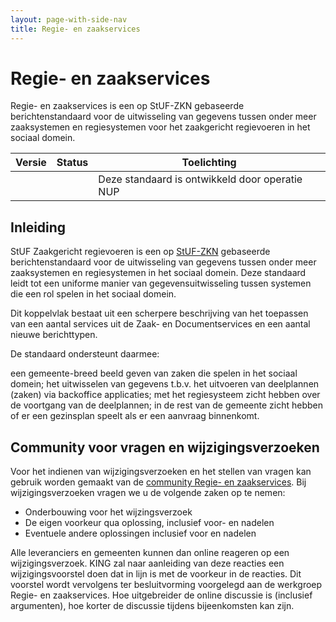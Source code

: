 ```yaml
---
layout: page-with-side-nav
title: Regie- en zaakservices
---
```

# Regie- en zaakservices

Regie- en zaakservices is een op StUF-ZKN gebaseerde berichtenstandaard voor de uitwisseling van gegevens tussen onder meer zaaksystemen en regiesystemen voor het zaakgericht regievoeren in het sociaal domein.
	
| Versie | Status | Toelichting |
| --- | --- | --- |
|   |   | Deze standaard is ontwikkeld door operatie NUP |

## Inleiding

StUF Zaakgericht regievoeren is een op [StUF-ZKN](https://vng-realisatie.github.io/StUF-ZKN/) gebaseerde berichtenstandaard voor de uitwisseling van gegevens tussen onder meer zaaksystemen en regiesystemen in het sociaal domein. Deze standaard leidt tot een uniforme manier van gegevensuitwisseling tussen systemen die een rol spelen in het sociaal domein.

Dit koppelvlak bestaat uit een scherpere beschrijving van het toepassen van een aantal services uit de Zaak- en Documentservices en een aantal nieuwe berichttypen.

De standaard ondersteunt daarmee:

een gemeente-breed beeld geven van zaken die spelen in het sociaal domein;
het uitwisselen van gegevens t.b.v. het uitvoeren van deelplannen (zaken) via backoffice applicaties;
met het regiesysteem zicht hebben over de voortgang van de deelplannen;
in de rest van de gemeente zicht hebben of er een gezinsplan speelt als er een aanvraag binnenkomt.

## Community voor vragen en wijzigingsverzoeken
Voor het indienen van wijzigingsverzoeken en het stellen van vragen kan gebruik worden gemaakt van de [community Regie- en zaakservices](https://github.com/VNG-Realisatie/StUF-Standaarden/labels/Koppelvlak%20-%20RZS). Bij wijzigingsverzoeken vragen we u de volgende zaken op te nemen:

* Onderbouwing voor het wijzingsverzoek
* De eigen voorkeur qua oplossing, inclusief voor- en nadelen
* Eventuele andere oplossingen inclusief voor en nadelen

Alle leveranciers en gemeenten kunnen dan online reageren op een wijzigingsverzoek. KING zal naar aanleiding van deze reacties een wijzigingsvoorstel doen dat in lijn is met de voorkeur in de reacties. Dit voorstel wordt vervolgens ter besluitvorming voorgelegd aan de werkgroep Regie- en zaakservices. Hoe uitgebreider de online discussie is (inclusief argumenten), hoe korter de discussie tijdens bijeenkomsten kan zijn.